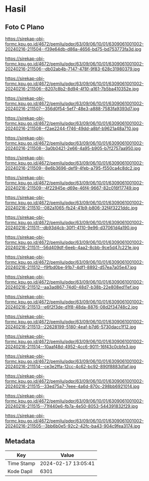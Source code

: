 # Hasil

## Foto C Plano

https://sirekap-obj-formc.kpu.go.id/4672/pemilu/pdpr/63/09/06/10/01/6309061001002-20240216-211504--f39e64db-d86a-4656-bd75-bd753773fa3d.jpg

https://sirekap-obj-formc.kpu.go.id/4672/pemilu/pdpr/63/09/06/10/01/6309061001002-20240216-211506--db02ab4b-7147-478f-9f83-628c31980379.jpg

https://sirekap-obj-formc.kpu.go.id/4672/pemilu/pdpr/63/09/06/10/01/6309061001002-20240216-211506--8207c8b2-8d94-4f10-a161-7b5ba410352e.jpg

https://sirekap-obj-formc.kpu.go.id/4672/pemilu/pdpr/63/09/06/10/01/6309061001002-20240216-211507--356d0f54-5ef7-48e3-a888-7583fa9393d7.jpg

https://sirekap-obj-formc.kpu.go.id/4672/pemilu/pdpr/63/09/06/10/01/6309061001002-20240216-211508--f2ae2244-f746-49dd-a8bf-b9621a48a710.jpg

https://sirekap-obj-formc.kpu.go.id/4672/pemilu/pdpr/63/09/06/10/01/6309061001002-20240216-211508--3a0b0421-2e66-4a95-b905-b7f2757aa950.jpg

https://sirekap-obj-formc.kpu.go.id/4672/pemilu/pdpr/63/09/06/10/01/6309061001002-20240216-211509--8e6b3696-def9-4feb-a795-f550ca4c8dc2.jpg

https://sirekap-obj-formc.kpu.go.id/4672/pemilu/pdpr/63/09/06/10/01/6309061001002-20240216-211509--4f22945e-d69e-46f4-9667-82c016f17749.jpg

https://sirekap-obj-formc.kpu.go.id/4672/pemilu/pdpr/63/09/06/10/01/6309061001002-20240216-211510--082a1065-fb24-41b9-b806-32f4f3221ddc.jpg

https://sirekap-obj-formc.kpu.go.id/4672/pemilu/pdpr/63/09/06/10/01/6309061001002-20240216-211511--db93d4cb-30f1-4110-9e96-d37061d4a190.jpg

https://sirekap-obj-formc.kpu.go.id/4672/pemilu/pdpr/63/09/06/10/01/6309061001002-20240216-211511--56d409df-6eeb-4aa2-8cbb-9ce5d47c221e.jpg

https://sirekap-obj-formc.kpu.go.id/4672/pemilu/pdpr/63/09/06/10/01/6309061001002-20240216-211512--f9fbd0be-91b7-4df1-8892-d57ea7a05e47.jpg

https://sirekap-obj-formc.kpu.go.id/4672/pemilu/pdpr/63/09/06/10/01/6309061001002-20240216-211512--aa3ad867-74d0-48d7-b38b-22e808ed11ef.jpg

https://sirekap-obj-formc.kpu.go.id/4672/pemilu/pdpr/63/09/06/10/01/6309061001002-20240216-211513--e6f2f3de-d1f8-48da-8876-08d2f34748c2.jpg

https://sirekap-obj-formc.kpu.go.id/4672/pemilu/pdpr/63/09/06/10/01/6309061001002-20240216-211513--22628199-5180-4eaf-b7d6-5730dacc1f12.jpg

https://sirekap-obj-formc.kpu.go.id/4672/pemilu/pdpr/63/09/06/10/01/6309061001002-20240216-211514--10aaf48d-4952-4cc6-9011-16f43c0cbfe3.jpg

https://sirekap-obj-formc.kpu.go.id/4672/pemilu/pdpr/63/09/06/10/01/6309061001002-20240216-211514--ce3e2ffa-12cc-4c62-bc92-890f8883d1af.jpg

https://sirekap-obj-formc.kpu.go.id/4672/pemilu/pdpr/63/09/06/10/01/6309061001002-20240216-211515--33ed75a7-7eee-4a6d-870c-298bb6921014.jpg

https://sirekap-obj-formc.kpu.go.id/4672/pemilu/pdpr/63/09/06/10/01/6309061001002-20240216-211515--71f440e6-fb7a-4e50-8053-544391832f29.jpg

https://sirekap-obj-formc.kpu.go.id/4672/pemilu/pdpr/63/09/06/10/01/6309061001002-20240216-211505--3bb6b0e5-92c2-42fc-ba43-904c9fea3174.jpg


## Metadata

| Key        | Value               |
| ---------- | ------------------- |
| Time Stamp | 2024-02-17 13:05:41 |
| Kode Dapil | 6301                |



